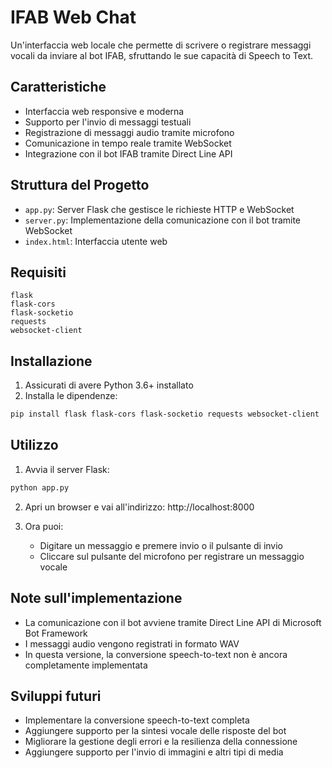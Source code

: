 # IFAB Web Chat

Un'interfaccia web locale che permette di scrivere o registrare messaggi vocali da inviare al bot IFAB, sfruttando le sue capacità di Speech to Text.

## Caratteristiche

- Interfaccia web responsive e moderna
- Supporto per l'invio di messaggi testuali
- Registrazione di messaggi audio tramite microfono
- Comunicazione in tempo reale tramite WebSocket
- Integrazione con il bot IFAB tramite Direct Line API

## Struttura del Progetto

- `app.py`: Server Flask che gestisce le richieste HTTP e WebSocket
- `server.py`: Implementazione della comunicazione con il bot tramite WebSocket
- `index.html`: Interfaccia utente web

## Requisiti

```
flask
flask-cors
flask-socketio
requests
websocket-client
```

## Installazione

1. Assicurati di avere Python 3.6+ installato
2. Installa le dipendenze:

```bash
pip install flask flask-cors flask-socketio requests websocket-client
```

## Utilizzo

1. Avvia il server Flask:

```bash
python app.py
```

2. Apri un browser e vai all'indirizzo: http://localhost:8000

3. Ora puoi:
   - Digitare un messaggio e premere invio o il pulsante di invio
   - Cliccare sul pulsante del microfono per registrare un messaggio vocale

## Note sull'implementazione

- La comunicazione con il bot avviene tramite Direct Line API di Microsoft Bot Framework
- I messaggi audio vengono registrati in formato WAV
- In questa versione, la conversione speech-to-text non è ancora completamente implementata

## Sviluppi futuri

- Implementare la conversione speech-to-text completa
- Aggiungere supporto per la sintesi vocale delle risposte del bot
- Migliorare la gestione degli errori e la resilienza della connessione
- Aggiungere supporto per l'invio di immagini e altri tipi di media